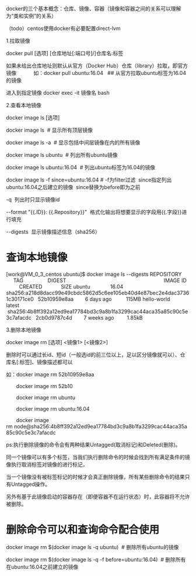 docker的三个基本概念：仓库、镜像、容器（镜像和容器之间的关系可以理解为“类和实例”的关系）

（todo）centos使用docker有必要配置direct-lvm

1.拉取镜像

docker pull [选项] [仓库地址[:端口号]/]仓库名:标签

如果未给出仓库地址则默认从官方（Docker Hub）仓库（library）拉取，即官方镜像
           如：docker pull ubuntu:16.04   ## 从官方拉取ubuntu标签为16.04的镜像

进入到指定镜像
docker exec -it 镜像名  bash

2.查看本地镜像

docker image ls [选项]

docker image ls  # 显示所有顶层镜像

docker image ls -a  # 显示包括中间层镜像在内的所有镜像

docker image ls ubuntu  # 列出所有ubuntu镜像

docker image ls ubuntu:16.04  # 列出ubuntu标签为16.04的镜像

docker image ls -f since=ubuntu:16.04 # -f为filter过滤  since指定列出ubuntu:16.04之后建立的镜像  since替换为before即为之前

-q  列出时只显示镜像id

--format "{{.ID}}: {{.Repository}}"  格式化输出将想要显示的字段用{{.字段}}进行填充

--digests  显示镜像描述信息（sha256）

# 查询本地镜像
[work@VM_0_3_centos ubuntu]$ docker image ls --digests
REPOSITORY          TAG                 DIGEST                                                                    IMAGE ID            CREATED             SIZE
ubuntu              16.04               sha256:a218d8dacc99e49cbdc5862d5c6ee105eb40d4e87bec2e4dac37361c30171ce0   52b10959e8aa        6 days ago          115MB
hello-world         latest              sha256:4b8ff392a12ed9ea17784bd3c9a8b1fa3299cac44aca35a85c90c5e3c7afacdc   2cb0d9787c4d        7 weeks ago         1.85kB

3.删除本地镜像

docker image rm [选项] <镜像1> [<镜像2>]

删除时可以通过长id、短id（一般选id的前三位以上，足以区分镜像就可以）、仓库名[:标签]、镜像描述都可以

如：docker image rm 52b10959e8aa

       docker image rm 52b10

       docker image rm ubuntu

       docker image rm ubuntu:16.04

       docker image rm node@sha256:4b8ff392a12ed9ea17784bd3c9a8b1fa3299cac44aca35a85c90c5e3c7afacdc

ps:执行删除镜像的命令会有两种结果Untagged(取消标记)和Deleted(删除)。

同一个镜像可以有多个标签，当我们执行删除命令的时候会找到所有满足条件的镜像执行取消标签对镜像的进行标记，

当一个镜像没有被标签标记的时候才会真正删除镜像，所有某些删除命令的结果只有Untagged操作。

另外有基于此镜像启动的容器存在（即便容器不在运行状态）时，此容器将不允许被删除。

# 删除命令可以和查询命令配合使用

docker image rm $(docker image ls -q ubuntu)  # 删除所有ubuntu的镜像

docker image rm $(docker image ls -q -f before=ubuntu:16.04)  # 删除所有在ubuntu:16.04之前建立的镜像